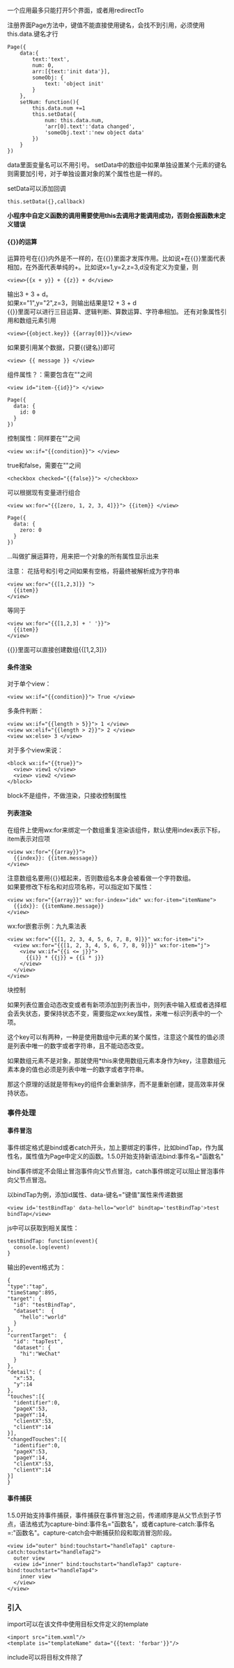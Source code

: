一个应用最多只能打开5个界面，或者用redirectTo

注册界面Page方法中，键值不能直接使用键名，会找不到引用，必须使用this.data.键名才行
```
Page({
    data:{
        text:'text',
        num: 0,
        arr:[{text:'init data'}],
        someObj: {
            text: 'object init'
        }
    },
    setNum: function(){
        this.data.num +=1
        this.setData({
            num: this.data.num,
            'arr[0].text':'data changed',
            'someObj.text':'new object data'
        })
    }
})

```
data里面变量名可以不用引号。
setData中的数组中如果单独设置某个元素的键名则需要加引号，对于单独设置对象的某个属性也是一样的。

setData可以添加回调
```
this.setData({},callback)
```

**小程序中自定义函数的调用需要使用this去调用才能调用成功，否则会报函数未定义错误**

#### {{}}的运算
运算符号在{{}}内外是不一样的，在{{}}里面才发挥作用。比如说+在{{}}里面代表相加，在外面代表单纯的+。比如说x=1,y=2,z=3,d没有定义为变量，则
```
<view>{{x + y}} + {{z}} + d</view>
```
输出3 + 3 + d。<br>
如果x="1",y="2",z=3，则输出结果是12 + 3 + d
<br>
{{}}里面可以进行三目运算、逻辑判断、算数运算、字符串相加。
还有对象属性引用和数组元素引用
```
<view>{{object.key}} {{array[0]}}</view>
```

如果要引用某个数据，只要{{键名}}即可
```
<view> {{ message }} </view>
```
组件属性？：需要包含在""之间
```
<view id="item-{{id}}"> </view>
```
```
Page({
  data: {
    id: 0
  }
})
```
控制属性：同样要在""之间
```
<view wx:if="{{condition}}"> </view>
```
true和false，需要在""之间
```
<checkbox checked="{{false}}"> </checkbox>
```

可以根据现有变量进行组合
```
<view wx:for="{{[zero, 1, 2, 3, 4]}}"> {{item}} </view>
```
```
Page({
  data: {
    zero: 0
  }
})
```

...叫做扩展运算符，用来把一个对象的所有属性显示出来

注意： 花括号和引号之间如果有空格，将最终被解析成为字符串
```
<view wx:for="{{[1,2,3]}} ">
  {{item}}
</view>
```
等同于
```
<view wx:for="{{[1,2,3] + ' '}}">
  {{item}}
</view>
```

{{}}里面可以直接创建数组{{[1,2,3]}}
#### 条件渲染
对于单个view：
```
<view wx:if="{{condition}}"> True </view>
```
多条件判断：
```
<view wx:if="{{length > 5}}"> 1 </view>
<view wx:elif="{{length > 2}}"> 2 </view>
<view wx:else> 3 </view>
```
对于多个view来说：
```
<block wx:if="{{true}}">
  <view> view1 </view>
  <view> view2 </view>
</block>
```
block不是组件，不做渲染，只接收控制属性
#### 列表渲染
在组件上使用wx:for来绑定一个数组重复渲染该组件，默认使用index表示下标，item表示对应项
```
<view wx:for="{{array}}">
  {{index}}: {{item.message}}
</view>
```
注意数组名要用{{}}框起来，否则数组名本身会被看做一个字符数组。
<br>
如果要修改下标名和对应项名称，可以指定如下属性：
```
<view wx:for="{{array}}" wx:for-index="idx" wx:for-item="itemName">
  {{idx}}: {{itemName.message}}
</view>
```

wx:for嵌套示例：九九乘法表
```
<view wx:for="{{[1, 2, 3, 4, 5, 6, 7, 8, 9]}}" wx:for-item="i">
  <view wx:for="{{[1, 2, 3, 4, 5, 6, 7, 8, 9]}}" wx:for-item="j">
    <view wx:if="{{i <= j}}">
      {{i}} * {{j}} = {{i * j}}
    </view>
  </view>
</view>
```

块控制<block wx:for></block>

如果列表位置会动态改变或者有新项添加到列表当中，则列表中输入框或者选择框会丢失状态，要保持状态不变，需要指定wx:key属性，来唯一标识列表中的一个项。

这个key可以有两种，一种是使用数组中元素的某个属性，注意这个属性的值必须是列表中唯一的数字或者字符串，且不能动态改变。

如果数组元素不是对象，那就使用*this来使用数组元素本身作为key，注意数组元素本身的值也必须是列表中唯一的数字或者字符串。

那这个原理的话就是带有key的组件会重新排序，而不是重新创建，提高效率并保持状态。

### 事件处理

#### 事件冒泡
事件绑定格式是bind或者catch开头，加上要绑定的事件，比如bindTap，作为属性名，属性值为Page中定义的函数。1.5.0开始支持新语法bind:事件名="函数名"

bind事件绑定不会阻止冒泡事件向父节点冒泡，catch事件绑定可以阻止冒泡事件向父节点冒泡。

以bindTap为例，添加id属性、data-键名="键值"属性来传递数据
```
<view id='testBindTap' data-hello="world" bindtap='testBindTap'>test bindTap</view>
```
js中可以获取到相关属性：
```
testBindTap: function(event){
  console.log(event)
}
```
输出的event格式为：
```
{
"type":"tap",
"timeStamp":895,
"target": {
  "id": "testBindTap",
  "dataset":  {
    "hello":"world"
  }
},
"currentTarget":  {
  "id": "tapTest",
  "dataset": {
    "hi":"WeChat"
  }
},
"detail": {
  "x":53,
  "y":14
},
"touches":[{
  "identifier":0,
  "pageX":53,
  "pageY":14,
  "clientX":53,
  "clientY":14
}],
"changedTouches":[{
  "identifier":0,
  "pageX":53,
  "pageY":14,
  "clientX":53,
  "clientY":14
}]
}
```
#### 事件捕获
1.5.0开始支持事件捕获，事件捕获在事件冒泡之前，传递顺序是从父节点到子节点，语法格式为capture-bind:事件名="函数名"，或者capture-catch:事件名=:"函数名"。capture-catch会中断捕获阶段和取消冒泡阶段。
```
<view id="outer" bind:touchstart="handleTap1" capture-catch:touchstart="handleTap2">
  outer view
  <view id="inner" bind:touchstart="handleTap3" capture-bind:touchstart="handleTap4">
    inner view
  </view>
</view>
```
### 引入
import可以在该文件中使用目标文件定义的template 
```
<import src="item.wxml"/>
<template is="templateName" data="{{text: 'forbar'}}"/>
```

include可以将目标文件除了<template/>的整个代码引入，相当于是把目标文件拷贝到include位置

```
<!-- index.wxml -->
<include src="header.wxml"/>
<view> body </view>
<include src="footer.wxml"/>
```

### WXS
WXS跟WXML不一样，不受基础库版本影响。

require用来导入WXS

回调的三种写法：
```
wx.getSetting({
  success: (res) => {
    // res要不要加括号都可以
  }
})
```

```
wx.getSetting({
    success(res) {
        
    }
})
```

```
wx.getSetting({
    success: function(res) {
        
    }
})
```

### WXSS
规定屏幕宽为750rpx
@import导入外联样式表
```
@import "common.wxss";
```

内联样式：分为style和class两种。<br>
style用来接收动态样式，不要写入静态样式影响渲染速度。
```
<view style="color:{{color}};" />
```
class用来指定样式规则，使用的样式就是所有指定的类选择器的集合，类选择器不用带.，多个类选择器间用空格隔开
```
<view class="normal_view" />
```

app.wxss为全局样式。各个子wxss为局部样式，会覆盖app.wxss。

### 兼容
可以通过以下方式判断api是否可用
```
if (wx.openBluetoothAdapter) {
  wx.openBluetoothAdapter()
} else {
  // 如果希望用户在最新版本的客户端上体验您的小程序，可以这样子提示
  wx.showModal({
    title: '提示',
    content: '当前微信版本过低，无法使用该功能，请升级到最新微信版本后重试。'
  })
}
```
#### 本地资源路径
```
<image src='../images/img.png'/>
```
假设为wxml所在路径为/pages/index/index.wxml，则../表示上级目录，路径为/pages/images/img.png。
../../表示上两级目录，路径为/images/img.png。

### view默认是块级元素

### 图片处理
宽高比固定充满容器：
```
image {
    width:100%;
}

<image mode='widthFix'></image>
```

### 页面跳转参数传递
使用navigator去跳转的话可以在页面路径中添加参数，然后在新页面的onLoad(options)中使用options去获取参数：
```
<navigator url="../product/product?productId={{item.id}}"></navigator>
```
```
data: {
    productId: 0,
}

onLoad: function(options){
    this.setData({
        productId: options.productId,
    })
}
```

### Html富文本解析
使用WxParse库
https://github.com/icindy/wxParse

第一步：拷贝wxParse文件夹到小程序工程中（本示例中放到pages文件夹中）

第二步：在js文件中根据路径导入wxParse模块
```
var wxParse = require('../../wxParse/wxParse.js')
```

第三步：在wxss文件中根据路径导入wxParse.wxss
```
@import '../../wxParse/wxParse.wxss';
```

第四步：在xml中使用template
```
<import src="../../wxParse/wxParse.wxml"/>
<template is="wxParse" data="{{wxParseData:content.nodes}}"/>
```

第五步：js中根据html内容进行解析

注意，后台返回的html可能在原本已转义过的基础上再进行转义了，比如原本空格已经转义成`&nbsp;`了，然后后台为了安全起见又可能进行转义，变成`&amp;nbsp;`，这种情况下wxParse就只会解析一层，变成`&nbsp;`，无法解析两层变成空格，所以需要我们自己先解析一层，把`&amp;`转成`&`，这种情况下可以通过`str.replace(/&amp;/g,'&')`把`&amp;`替换成`&`，replace中的g是global，全局替换的意思，如果不加g则只会替换第一个。
```
/**
* WxParse.wxParse(bindName , type, data, target,imagePadding)
* 1.bindName绑定的数据名，对应xml中的content这个变量名，两个必须一致(必填)
* 2.type可以为html或者md(必填)
* 3.data为传入的具体数据(必填)
* 4.target为Page对象,一般为this(必填)
* 5.imagePadding为当图片自适应是左右的单一padding(默认为0,可选)
*/
wxParse.wxParse('content', 'html', content, this, 5);
```

注意事项：wxParse.css会设置view的overflow:auto属性，导致一些属性无法正常生效，可以在css中再声明over:visible即可恢复正常。
### HTML富文本循环解析
[wxParse多数据循环使用方法](https://github.com/icindy/wxParse/wiki/wxParse%E5%A4%9A%E6%95%B0%E6%8D%AE%E5%BE%AA%E7%8E%AF%E4%BD%BF%E7%94%A8%E6%96%B9%E6%B3%95/)

使用方法：

（1）首先有个字符串数组，注意是字符串数组，如果是对象数组会报html.replace不是function错误。

（2）第二步，遍历调用每一项的wxParse方法

（3）第三步，调用wxParseTemParse方法

```
for (let i = 0; i < 数组名.length; i++) {
    wxParse.wxParse('与下句同样的变量名' + i, 'html', 数组名[i], that);
    if (i === 数组名.length - 1) {
      wxParse.wxParseTemArray("循环块变量名",'与上句同样的变量名', 数组名.length, that)
    }
}
```
（4）第四步是设置wxml，注意data='{{wxParseData:item}}'的格式是固定的，如果item再去点某个属性也会报错

```
<block wx:for="{{循环块变量名}}" wx:key="">
        回复{{index}}:<template is="wxParse" data="{{wxParseData:item}}"/>
</block>
```

但是以上方法只能使用在数组元素为字符串的情况下，如果数组元素是对象，可以把wxParse语句的数组名改为其他数组，即可使用其他数组的值。


### WxParse循环详细步骤解析
1. js中要有个目标数组
```
var targetArr = []
var item1 = {title:'<p>title1</p>',label:'label1'}
var item2 = {title:'<p>title2</p>',label:'label2'}
var item3 = {title:'<p>title3</p>',label:'label3'}
targetArr.push(item1)
targetArr.push(item2)
targetArr.push(item3)

this.setData({
    targetArr : targetArr
})

var varName = 'arr'

for (let i = 0; i < targetArr.length; i++) {
    WxParse.wxParse(varName + i, 'html', targetArr[i].具体包含HTML格式的属性名, that);
    if (i === targetArr.length - 1) {
        WxParse.wxParseTemArray("对应wxml中的变量名", varName, targetArr.length, that)
    }
}
```
在循环中首先会解析所设置数组的每个html内容，然后在最后把解析到的东西设置给wxml，这样就完成解析了。然后如果我们有自己的非html数据的话，就要通过setData来设置到wxml中，因为wxml中循环不能用真实数组变量去循环，否则会报错html.replace is not a function。
2. wxml文件，注意循环必须是循环wxParseTemArray中的变量名才行。然后循环中的非html数据我们使用真实数组去获取值。
```
<block wx:for="{{对应js中的变量名}}" wx:key="">
    <text>{{targetArr[index].label}}</text>
    回复{{index}}:<template is="wxParse" data="{{wxParseData:item}}"/>
</block>
```
3. 是

### 动画
https://mp.weixin.qq.com/debug/wxadoc/dev/api/api-animation.html

第一步，创建动画实例
```
var animation = wx.createAnimation({
    transformOrigin: "50% 50% 0",
    duration: 2000,
    timingFunction: 'ease',
    delay: 0
})
```
timingFunction定义变化类型、transformOrigin定义变形原点。

第二步，animation实例调用各种动画方法，可以链式调用，最后以.step()来将前面调用的各种动画设为一组，一组动画里的动画是同时进行播放的，一组动画播放完毕才会播放另一组动画。

第三步，调用动画实例的export方法，更新给Page内自定义变量
```
Page({
  data: {
    animationData: {}
  },
  ...
})
```
```
this.setData({
  animationData:animation.export()
})
```
第四步，将该自定义变量绑定到view当中的animation属性
```
<view animation="{{animationData}}" style="background:red;height:100rpx;width:100rpx"></view>
```

可以在调用动画的函数内，调用一个函数setTimeOut，它接收一个函数和一个数值为变量，函数表示动画执行完毕要调用的函数，数值为动画执行完毕后延迟多久调用传入的函数
```
setTimeout(function () {
    // animation.translate(30).step()
    // this.setData({
    //     animationData: animation.export()
    // })
    console.log('time has been out')
}.bind(this), 5000)
```
### 文本
使用text标签，内容使用js中的data数据，文本内容使用\n来换行。

文本缩进，必须要块级元素才能缩进，内联元素无法缩进，所以原生的text标签无法缩进，除非是设成inline-block

### flex布局
小程序中flex布局的flex权重属性，在flex-direction:row的情况下可以正常生效，flex弹性盒子的宽是固定的。

但是当flex-direction:column的情况下，需要手动指定flex弹性盒子整体的高，盒子子元素的flex权重属性才能正常生效。初步猜测原因是默认高度是可延伸的。

### scrollview
scrollview通过设置white-space:nowrap来设置不换行，即可以水平滑动

scroll-view的直接子元素如果有box-shadow，则底部的shadow会因为scroll-view的限制无法显示出来，此时可以给直接子元素设置一个margin-bottom把空间空出来显示shadow

### 实现类似Android TabLayout+ViewPager布局
方法1：

Tab
```
.typeTabs {
    position: fixed;
    z-index: 1;
}
```
swiper
```
<swiper style='height:{{contentHeight}}px;position:relative;top:{{tabHeight}}px;' bindchange='onPageChange' current='{{pageIndex}}'>
</swiper>
```

上面这样如果swiper里的swiper-item里直接放view的话，难以计算内容高度，而没设置高度的话，swiper就无法完全显示。

方法2：使用js动态计算tab高度，然后剩下的高度给swiper，swiper高度就固定了，然后swiper-item里面放一个scroll-view，scroll-view的高度也是设成跟swiper一样的，这样就可以不用计算内容高度了。但是实际实施时，如果底部有原生TabBar，好像会差一个tab的高度，导致scroll-view滑到底时还会tab和scrollview都往上滑动一个tab高度，解决方法可以结合方法1，把tab设成fix的。

### position
position设为fixed之后,块级元素会变成内联元素？反正宽不会自动充满了。

### image
image的mode也可能会影响到image的宽高

image如果是widthFix，会根据宽度，去生成实际高度，此时即使指定了高度也无效。可能出现实际高度比指定高度高的情况。

如果高度需要是固定的话，最好使用aspectFill，指定高度为一个固定值，然后上传的时候要根据750rpx去比设定的高度，得到宽高比，根据这个比例去上传图片，保证显示完全。

### scroll-view
水平滑动的scroll-view如果设置左右padding会导致视窗可以左右滑动，所以最好不要设置左右padding。

### 页面背景
```
page {
    background-color:#123456;
}
```

### input输入框
bindConfirm属性设置完成按钮的触发事件，比如为search，然后可以通过e.detail.value来获取输入的值
```
search: function(e){
    console.log(e.detail.value)
}
```

### image加上一个有向上偏移的relative的view加上一个scroll-view
如果要准确计算scroll-view使得刚好充满整个窗口不滚动，则计算方法最好是image设置固定高度，然后通过windowHeight-relative的bottom-偏移高度的px值这样去算才会刚好，如果通过windowHeight-image高度-relative高度得出的是不一样的，应该是实际上并没有像第二种这样排列。
